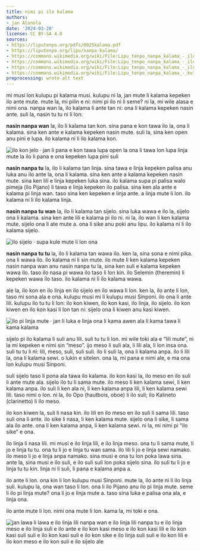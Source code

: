 ```yaml
---
title: nimi pi ilo kalama
authors:
- jan Alonola
date: '2024-03-20'
license: CC BY-SA 4.0
sources:
- https://liputenpo.org/pdfs/0025kalama.pdf
- https://liputenpo.org/lipu/nanpa-kalama/
- https://commons.wikimedia.org/wiki/File:Lipu_tenpo_nanpa_kalama_-_ilo_kon.png
- https://commons.wikimedia.org/wiki/File:Lipu_tenpo_nanpa_kalama_-_ilo_kiwen.png
- https://commons.wikimedia.org/wiki/File:Lipu_tenpo_nanpa_kalama_-_ilo_linja.png
- https://commons.wikimedia.org/wiki/File:Lipu_tenpo_nanpa_kalama_-_kulupu_pi_kalama_musi.png
preprocessing: wrote alt text
---
```


mi musi lon kulupu pi kalama musi. kulupu ni la, jan mute li kalama kepeken ilo ante mute. mute la, mi pilin e ni: nimi pi ilo ni li seme? ni la, mi wile alasa e nimi ona. nanpa wan la, ilo kalama li ante tan ni: ona li kalama kepeken nasin ante. suli la, nasin tu tu ni li lon:

**nasin nanpa wan** la, ilo li kalama tan kon. sina pana e kon tawa ilo la, ona li kalama. sina ken ante e kalama kepeken nasin mute. suli la, sina ken open anu pini e lupa. ilo kalama ni li ilo kalama kon.

![ilo kon jelo · jan li pana e kon tawa lupa open la ona li tawa lon lupa linja mute la ilo li pana e ona kepeken lupa pini suli](https://upload.wikimedia.org/wikipedia/commons/c/c9/Lipu_tenpo_nanpa_kalama_-_ilo_kon.png)

**nasin nanpa tu** la, ilo li kalama tan linja. sina tawa e linja kepeken palisa anu luka anu ilo ante la, ona li kalama. sina ken ante a kalama kepeken nasin mute. sina ken lili e linja kepeken luka sina. ilo kalama supa pi palisa walo pimeja (ilo Pijano) li tawa e linja kepeken ilo palisa. sina ken ala ante e kalama pi linja wan. taso sina ken kepeken e linja ante. a linja mute li lon. ilo kalama ni li ilo kalama linja.

**nasin nanpa tu wan** la, ilo li kalama tan sijelo. sina luka wawa e ilo la, sijelo ona li kalama. sina ken ante lili e kalama pi ilo ni. ni la, ilo wan li ken kalama mute. sijelo ona li ate mute a. ona li sike anu poki anu lipu. ilo kalama ni li ilo kalama sijelo.

![ilo sijelo · supa kule mute li lon ona](https://upload.wikimedia.org/wikipedia/commons/3/3f/Lipu_tenpo_nanpa_kalama_-_ilo_kiwen.png)

**nasin nanpa tu tu** la, ilo li kalama tan wawa ilo. ken la, sina sona e nimi pika. ona li wawa ilo. ilo kalama ni li sin mute. ilo mute li ken kalama kepeken nasin nanpa wan anu nasin nanpa tu la, sina ken suli e kalama kepeken wawa ilo. taso ilo nasa pi wawa ilo taso li lon kin. ilo Selemin (theremin) li kepeken wawa ilo taso. ilo kalama ni li ilo kalama wawa.

ale la, ilo kon en ilo linja en ilo sijelo en ilo wawa li lon. ken la, ilo ante li lon, taso mi sona ala e ona. kulupu musi mi li kulupu musi Sinponi. ilo ona li ante lili. kulupu ilo tu tu li lon: ilo kon kiwen, ilo kon kasi, ilo linja, ilo sijelo. ilo kon kiwen en ilo kon kasi li lon tan ni: sijelo ona li kiwen anu kasi kiwen.

![ilo pi linja mute · jan li luka e linja ona li kama awen ala li kama tawa li kama kalama](https://upload.wikimedia.org/wikipedia/commons/2/2e/Lipu_tenpo_nanpa_kalama_-_ilo_linja.png)

sijelo pi ilo kalama li suli anu lili. suli tu tu li lon. mi wile toki ala e “lili mute”, ni la mi kepeken e nimi sin “meso”. ijo meso li suli ala, li lili ala, li lon insa ona. suli tu tu li ni: lili, meso, suli, suli suli. ilo li suli la, ona li kalama anpa. ilo li lili la, ona li kalama sewi. o lukin e sitelen. ona la, mi pana e nimi ale, e ma ona lon kulupu musi Sinponi.

suli sijelo taso li pona ala tawa ilo kalama. ilo kon kasi la, ilo meso en ilo suli li ante mute ala. sijelo ilo tu li sama mute. ilo meso li ken kalama sewi, li ken kalama anpa. ilo suli li ken ala ni, li ken kalama anpa lili, li ken kalama sewi lili. taso nimi o lon. ni la, ilo Opo (hautbois, oboe) li ilo suli; ilo Kalineto (clarinetto) li ilo meso.

ilo kon kiwen la, suli li nasa kin. ilo lili en ilo meso en ilo suli li sama lili. taso suli ona li ante. ilo sike li nasa, li ken kalama mute. sijelo ona li sike, li sama ala ilo ante. ona li ken kalama anpa, li ken kalama sewi. ni la, mi nimi pi “ilo sike” e ona.

ilo linja li nasa lili. mi musi e ilo linja lili, e ilo linja meso. ona tu li sama mute, li jo e linja tu tu. ona tu li jo e linja tu wan sama. ilo lili li jo e linja sewi namako. ilo meso li jo e linja anpa namako. sina musi e ona tu lon poka lawa sina. ante la, sina musi e ilo suli, e ilo suli suli lon poka sijelo sina. ilo suli tu li jo e linja tu tu kin. linja ni li suli, li pana e kalama anpa a.

ilo ante li lon. ona kin li lon kulupu musi Sinponi. mute la, ilo ante ni li ilo linja suli. kulupu la, ona wan taso li lon. ona li ilo Pijano anu ilo pi linja mute. seme li ilo pi linja mute? ona li jo e linja mute a. taso sina luka e palisa ona ala, e linja ona.

ilo ante mute li lon. nimi ona mute li lon. kama la, mi toki e ona.

![jan lawa li lawa e ilo linja lili nanpa wan e ilo linja lili nanpa tu e ilo linja meso e ilo linja suli e ilo ante e ilo kon kasi meso e ilo kon kasi lili e ilo kon kasi suli suli e ilo kon kasi suli e ilo kon sike e ilo linja suli suli e ilo kon lili e ilo kon meso e ilo kon suli e ilo sijelo ale](https://upload.wikimedia.org/wikipedia/commons/3/31/Lipu_tenpo_nanpa_kalama_-_kulupu_pi_kalama_musi.png)
